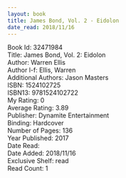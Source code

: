 ```yaml
---
layout: book
title: James Bond, Vol. 2 - Eidolon
date_read: 2018/11/16
---
```


Book Id: 32471984<br />
Title: James Bond, Vol. 2: Eidolon<br />
Author: Warren Ellis<br />
Author l-f: Ellis, Warren<br />
Additional Authors: Jason Masters<br />
ISBN: 1524102725<br />
ISBN13: 9781524102722<br />
My Rating: 0<br />
Average Rating: 3.89<br />
Publisher: Dynamite Entertainment<br />
Binding: Hardcover<br />
Number of Pages: 136<br />
Year Published: 2017<br />
Date Read: <br />
Date Added: 2018/11/16<br />
Exclusive Shelf: read<br />
Read Count: 1<br />

